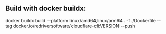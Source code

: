 ## Build with docker buildx:

docker buildx build --platform linux/amd64,linux/arm64 . -f ./Dockerfile --tag docker.io/redriversoftware/cloudflare-cli:VERSION --push